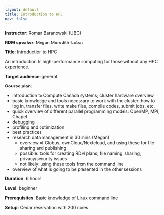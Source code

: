 ```yaml
---
layout: default
title: Introduction to HPC
nav: false
---
```


**Instructor**: Roman Baranowski (UBC)

**RDM speaker**: Megan Meredith-Lobay

**Title**: Introduction to HPC

An introduction to high-performance computing for those without any HPC experience.

**Target audience**: general

**Course plan**:
- introduction to Compute Canada systems; cluster hardware overview
- basic knowledge and tools necessary to work with the cluster: how to log in, transfer files, write make
  files, compile codes, submit jobs, etc.
- quick overview of different parallel programming models: OpenMP, MPI, Chapel
- debugging
- profiling and optimization
- best practices
- research data management in 30 mins (Megan)
  - overview of Globus, ownCloud/Nextcloud, and using these for file sharing and publishing
  - possible: tools for creating RDM plans, file naming, sharing, privacy/security issues
  - not likely: using these tools from the command line
- overview of what is going to be presented in the other sessions

**Duration**: 6 hours

**Level**: beginner

**Prerequisites**: Basic knowledge of Linux command line

**Setup**: Cedar reservation with 200 cores

<!-- Alex for Megan's part: That’s great! Anything I can do to help with developing the materials for this -->
<!-- course, please let me know. Especially using Globus and cloud sharing to transfer data to/from CC -->
<!-- systems. -->

<!-- It would be nice to see how to share and how to publish files with both Globus and the cloud service. In -->
<!-- Globus they always mention publishing, and it’s a separate service, but I’ve been told we added it -->
<!-- recently to CC’s Globus. John might know the details, and we can always discuss it in the next Team HSS -->
<!-- meeting, and also talk about the status of ownCloud “nationalization”. Certainly we don’t want to teach -->
<!-- services that we don’t offer, but I am pretty sure offering Globus publishing is in the pipeline. Jason -->
<!-- Hlady from USask might know the details, and I also ask around. -->

<!-- Anything you could adapt from the DHSI course — but only if it applies to all researchers — could also be -->
<!-- useful in the WestGrid summer school course. Maybe, best practices for security, or creating RDM plans -->
<!-- without HSS details. -->

<!-- Using Globus and cloud file services from the command line could also be useful, and I can research into -->
<!-- these, but again this is optional. -->
